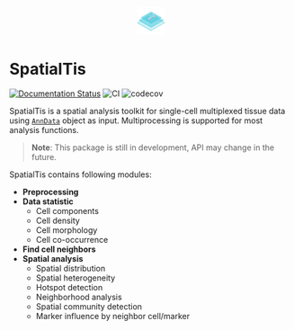 <p align="center">
<img src="https://raw.githubusercontent.com/Mr-Milk/SpatialTis/master/src/favicon-readme.png" width=10%/>
<p/>


# SpatialTis
[![Documentation Status](https://readthedocs.org/projects/spatialtis/badge/?version=latest)](https://spatialtis.readthedocs.io/en/latest/?badge=latest) ![CI](https://github.com/Mr-Milk/SpatialTis/workflows/CI/badge.svg) ![codecov](https://codecov.io/gh/Mr-Milk/SpatialTis/branch/master/graph/badge.svg?token=DYNZ45IPSQ) 

SpatialTis is a spatial analysis toolkit for single-cell multiplexed tissue data using [`AnnData`](https://icb-anndata.readthedocs-hosted.com/en/stable/#) object as input. Multiprocessing is supported for most analysis functions.

> **Note**: This package is still in development, API may change in the future.



SpatialTis contains following modules:

- **Preprocessing**
- **Data statistic**
    - Cell components
    - Cell density
    - Cell morphology
    - Cell co-occurrence
- **Find cell neighbors**
- **Spatial analysis**
    - Spatial distribution
    - Spatial heterogeneity
    - Hotspot detection
    - Neighborhood analysis
    - Spatial community detection
    - Marker influence by neighbor cell/marker


